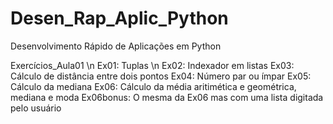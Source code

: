 # Desen_Rap_Aplic_Python
 Desenvolvimento Rápido de Aplicações em Python
 
 Exercícios_Aula01 \n
 Ex01: Tuplas \n
 Ex02: Indexador em listas
 Ex03: Cálculo de distância entre dois pontos
 Ex04: Número par ou ímpar
 Ex05: Cálculo da mediana
 Ex06: Cálculo da média aritimética e geométrica, mediana e moda
 Ex06bonus: O mesma da Ex06 mas com uma lista digitada pelo usuário
 
 
